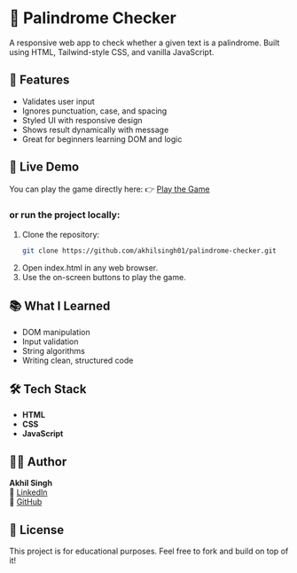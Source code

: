 # 🧪 Palindrome Checker

A responsive web app to check whether a given text is a palindrome. Built using HTML, Tailwind-style CSS, and vanilla JavaScript.

## 🚀 Features
- Validates user input
- Ignores punctuation, case, and spacing
- Styled UI with responsive design
- Shows result dynamically with message
- Great for beginners learning DOM and logic

## 🚀 Live Demo

You can play the game directly here:
👉 [Play the Game](https://akhilsingh01.github.io/palindrome-checker/)

### or run the project locally:

1. Clone the repository:
   ```bash
   git clone https://github.com/akhilsingh01/palindrome-checker.git
   ```
2. Open index.html in any web browser.
3. Use the on-screen buttons to play the game.

## 📚 What I Learned
- DOM manipulation
- Input validation
- String algorithms
- Writing clean, structured code

## 🛠 Tech Stack
- **HTML**
- **CSS**
- **JavaScript**

## 🧑‍💻 Author

**Akhil Singh**   
🔗 [LinkedIn](https://www.linkedin.com/in/akhilsingh01)  
🔗 [GitHub](https://github.com/akhilsingh01)

## 📄 License

This project is for educational purposes. Feel free to fork and build on top of it!

